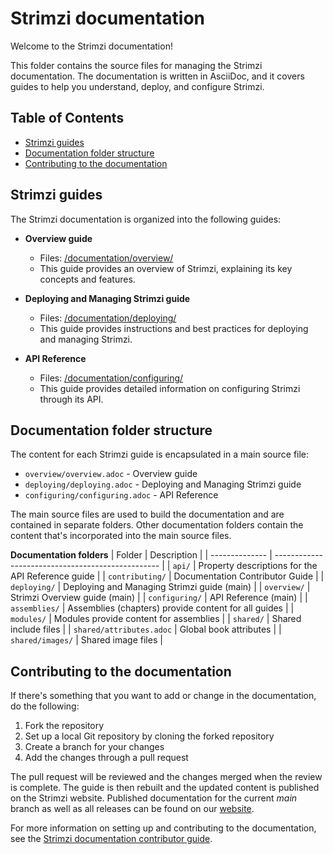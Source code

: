 [strimziDoc]: https://strimzi.io/documentation/ "Strimzi documentation"
[strimziContrib]: https://strimzi.io/contributing/guide/ "Strimzi documentation contributor guide"

<!-- omit from toc -->
# Strimzi documentation

Welcome to the Strimzi documentation! 

This folder contains the source files for managing the Strimzi documentation. The documentation is written in AsciiDoc, and it covers guides to help you understand, deploy, and configure Strimzi.

<!-- omit from toc -->
## Table of Contents
- [Strimzi guides](#strimzi-guides)
- [Documentation folder structure](#documentation-folder-structure)
- [Contributing to the documentation](#contributing-to-the-documentation)

## Strimzi guides

The Strimzi documentation is organized into the following guides:

- **Overview guide**
  - Files: [/documentation/overview/](overview)
  - This guide provides an overview of Strimzi, explaining its key concepts and features.

- **Deploying and Managing Strimzi guide**
  - Files: [/documentation/deploying/](deploying)
  - This guide provides instructions and best practices for deploying and managing Strimzi.

- **API Reference**
  - Files: [/documentation/configuring/](configuring)
  - This guide provides detailed information on configuring Strimzi through its API.

## Documentation folder structure

The content for each Strimzi guide is encapsulated in a main source file:

* `overview/overview.adoc` - Overview guide
* `deploying/deploying.adoc` - Deploying and Managing Strimzi guide
* `configuring/configuring.adoc` - API Reference

The main source files are used to build the documentation and are contained in separate folders.
Other documentation folders contain the content that's incorporated into the main source files.

**Documentation folders**
| Folder                   | Description                                          |
| --------------           | -------------------------------------------------    |
| `api/`                   | Property descriptions for the API Reference guide    |
| `contributing/`          | Documentation Contributor Guide                      |
| `deploying/`             | Deploying and Managing Strimzi guide (main)          |
| `overview/`              | Strimzi Overview guide (main)                        |
| `configuring/`           | API Reference (main)                                 |
| `assemblies/`            | Assemblies (chapters) provide content for all guides |
| `modules/`               | Modules provide content for assemblies               |
| `shared/`                | Shared include files                                 |
| `shared/attributes.adoc` | Global book attributes                               |
| `shared/images/`         | Shared image files                                   |

## Contributing to the documentation

If there's something that you want to add or change in the documentation, do the following:

1. Fork the repository
1. Set up a local Git repository by cloning the forked repository
2. Create a branch for your changes
3. Add the changes through a pull request

The pull request will be reviewed and the changes merged when the review is complete.
The guide is then rebuilt and the updated content is published on the Strimzi website.
Published documentation for the current _main_ branch as well as all releases can be found on our [website][strimziDoc].

For more information on setting up and contributing to the documentation, see the [Strimzi documentation contributor guide][strimziContrib].



